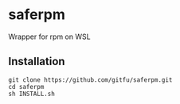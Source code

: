 # saferpm
Wrapper for rpm on WSL

## Installation
```
git clone https://github.com/gitfu/saferpm.git
cd saferpm
sh INSTALL.sh
```
